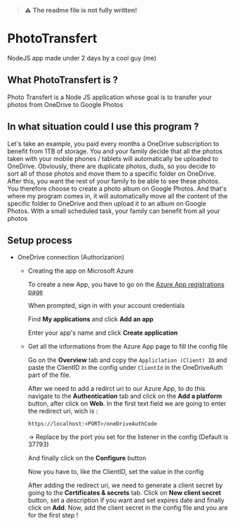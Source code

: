 > :warning: **The readme file is not fully written!**

# PhotoTransfert
NodeJS app made under 2 days by a cool guy (me) 

What PhotoTransfert is ?
-------------------
Photo Transfert is a Node JS application whose goal is to transfer your photos from OneDrive to Google Photos

In what situation could I use this program ?
-------------------
Let's take an example, you paid every months a OneDrive subscription to benefit from 1TB of storage. You and your family decide that all the photos taken with your mobile phones / tablets will automatically be uploaded to OneDrive. Obviously, there are duplicate photos, duds, so you decide to sort all of those photos and move them to a specific folder on OneDrive. After this, you want the rest of your family to be able to see these photos. You therefore choose to create a photo album on Google Photos. And that's where my program comes in, it will automatically move all the content of the specific folder to OneDrive and then upload it to an album on Google Photos. With a small scheduled task, your family can benefit from all your photos

Setup process
------------------
* OneDrive connection (Authorizarion)
  * Creating the app on Microsoft Azure

      To create a new App, you have to go on the [Azure App registrations page](https://portal.azure.com/#blade/Microsoft_AAD_RegisteredApps/ApplicationsListBlade)
      
      When prompted, sign in with your account credentials
      
      Find **My applications** and click **Add an app**
      
      Enter your app's name and click **Create application**
      
  * Get all the informations from the Azure App page to fill the config file
      
      Go on the **Overview** tab and copy the `Appliclation (Client) ID` and paste the ClientID in the config under `ClientId` in the OneDriveAuth part of the file.
      
      After we need to add a redirct uri to our Azure App, to do this navigate to the **Authentication** tab and click on the **Add a platform** button, after click on **Web**. In the first text field we are going to enter the redirect uri, wich is : 
      ```
      https://localhost:<PORT>/oneDriveAuthCode
      ```
      <PORT> -> Replace <PORT> by the port you set for the listener in the config (Default is 37793)
  
      And finally click on the **Configure** button
      
      Now you have to, like the ClientID, set the value in the config
  
      After adding the redirect uri, we need to generate a client secret by going to the **Certificates & secrets** tab. Click on **New client secret** button, set a description if you want and set expires date and finally click on **Add**.
      Now, add the client secret in the config file and you are for the first step !
  
  
  
  
